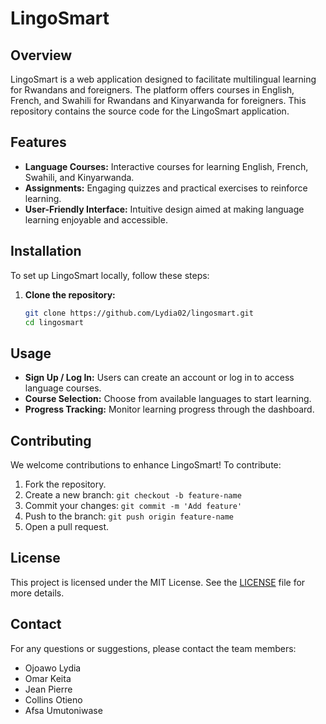 # LingoSmart

## Overview

LingoSmart is a web application designed to facilitate multilingual learning for Rwandans and foreigners. The platform offers courses in English, French, and Swahili for Rwandans and Kinyarwanda for foreigners. This repository contains the source code for the LingoSmart application.

## Features

- **Language Courses:** Interactive courses for learning English, French, Swahili, and Kinyarwanda.
- **Assignments:** Engaging quizzes and practical exercises to reinforce learning.
- **User-Friendly Interface:** Intuitive design aimed at making language learning enjoyable and accessible.

## Installation

To set up LingoSmart locally, follow these steps:

1. **Clone the repository:**

   ```bash
   git clone https://github.com/Lydia02/lingosmart.git
   cd lingosmart
   ```

## Usage

- **Sign Up / Log In:** Users can create an account or log in to access language courses.
- **Course Selection:** Choose from available languages to start learning.
- **Progress Tracking:** Monitor learning progress through the dashboard.

## Contributing

We welcome contributions to enhance LingoSmart! To contribute:

1. Fork the repository.
2. Create a new branch: `git checkout -b feature-name`
3. Commit your changes: `git commit -m 'Add feature'`
4. Push to the branch: `git push origin feature-name`
5. Open a pull request.

## License

This project is licensed under the MIT License. See the [LICENSE](LICENSE) file for more details.

## Contact

For any questions or suggestions, please contact the team members:

- Ojoawo Lydia
- Omar Keita
- Jean Pierre
- Collins Otieno
- Afsa Umutoniwase